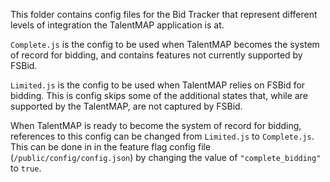 This folder contains config files for the Bid Tracker that represent different levels of integration the TalentMAP application is at.

`Complete.js` is the config to be used when TalentMAP becomes the system of record for bidding, and contains
features not currently supported by FSBid.

`Limited.js` is the config to be used when TalentMAP relies on FSBid for bidding. This is config skips
some of the additional states that, while are supported by the TalentMAP, are not captured by FSBid.

When TalentMAP is ready to become the system of record for bidding, references to this config can be changed from `Limited.js` to
`Complete.js`. This can be done in in the feature flag config file (`/public/config/config.json`) by changing the value of `"complete_bidding"` to `true`.
